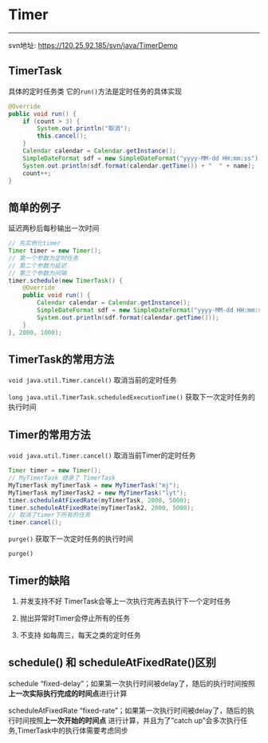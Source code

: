 # Timer
---
svn地址: <https://120.25.92.185/svn/java/TimerDemo>

## TimerTask
具体的定时任务类 它的`run()`方法是定时任务的具体实现
``` java
@Override
public void run() {
    if (count > 3) {
        System.out.println("取消");
        this.cancel();
    }
    Calendar calendar = Calendar.getInstance();
    SimpleDateFormat sdf = new SimpleDateFormat("yyyy-MM-dd HH:mm:ss");
    System.out.println(sdf.format(calendar.getTime()) + "  " + name);
    count++;
}
```

## 简单的例子
延迟两秒后每秒输出一次时间
``` java
// 先实例化timer
Timer timer = new Timer();
// 第一个参数为定时任务 
// 第二个参数为延迟
// 第三个参数为间隔
timer.schedule(new TimerTask() {
    @Override
    public void run() {
        Calendar calendar = Calendar.getInstance();
        SimpleDateFormat sdf = new SimpleDateFormat("yyyy-MM-dd HH:mm:ss");
        System.out.println(sdf.format(calendar.getTime()));
    }
}, 2000, 1000);
```
## TimerTask的常用方法
`void java.util.Timer.cancel()`
取消当前的定时任务

`long java.util.TimerTask.scheduledExecutionTime()`
获取下一次定时任务的执行时间

## Timer的常用方法
`void java.util.Timer.cancel()`
取消当前Timer的定时任务
``` java
Timer timer = new Timer();
// MyTimerTask 继承了 TimerTask
MyTimerTask myTimerTask = new MyTimerTask("mj");
MyTimerTask myTimerTask2 = new MyTimerTask("lyt");
timer.scheduleAtFixedRate(myTimerTask, 2000, 5000);
timer.scheduleAtFixedRate(myTimerTask2, 2000, 5000);
// 取消了timer下所有的任务
timer.cancel();
```

`purge()`
获取下一次定时任务的执行时间

    purge()    
    
    
## Timer的缺陷
1. 并发支持不好
    TimerTask会等上一次执行完再去执行下一个定时任务
    
2. 抛出异常时Timer会停止所有的任务

3. 不支持 如每周三，每天之类的定时任务

## schedule() 和 scheduleAtFixedRate()区别
schedule
“fixed-delay”；如果第一次执行时间被delay了，随后的执行时间按照**上一次实际执行完成的时间点**进行计算

scheduleAtFixedRate
“fixed-rate”；如果第一次执行时间被delay了，随后的执行时间按照**上一次开始的时间点** 进行计算，并且为了”catch up”会多次执行任务,TimerTask中的执行体需要考虑同步 
